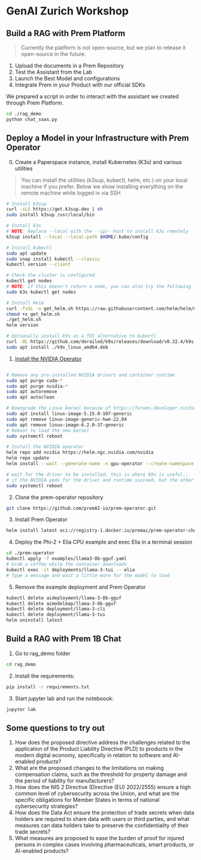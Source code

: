 # GenAI Zurich Workshop

## Build a RAG with Prem Platform

> Currently the platform is not open-source, but we plan to release it open-source in the future.

1. Upload the documents in a Prem Repository
2. Test the Assistant from the Lab
3. Launch the Best Model and configurations
4. Integrate Prem in your Product with our official SDKs

We prepared a script in order to interact with the assistant we created through Prem Platform.

```bash
cd ./rag_demo
python chat_saas.py
```

## Deploy a Model in your Infrastructure with Prem Operator

0. Create a Paperspace instance, install Kubernetes (K3s) and various utilities

> You can install the utilities (k3sup, kubectl, helm, etc.) on your local machine if you prefer.
> Below we show installing everything on the remote machine while logged in via SSH

```bash
# Install k3sup
curl -sLS https://get.k3sup.dev | sh
sudo install k3sup /usr/local/bin

# Install k3s
# NOTE: Replace --local with the --ip/--host to install k3s remotely
k3sup install --local --local-path $HOME/.kube/config

# Install kubectl
sudo apt update
sudo snap install kubectl --classic
kubectl version --client

# Check the cluster is configured
kubectl get nodes
# NOTE: if this doesn't return a node, you can also try the following
sudo k3s kubectl get nodes

# Install Helm
curl -fsSL -o get_helm.sh https://raw.githubusercontent.com/helm/helm/main/scripts/get-helm-3
chmod +x get_helm.sh
./get_helm.sh
helm version

# Optionally install k9s as a TUI alternative to kubectl
curl -OL https://github.com/derailed/k9s/releases/download/v0.32.4/k9s_linux_amd64.deb
sudo apt install ./k9s_linux_amd64.deb
```

1. [Install the NVIDIA Operator](https://docs.nvidia.com/datacenter/cloud-native/gpu-operator/latest/getting-started.html)

```bash

# Remove any pre-installed NVIDIA drivers and container runtime
sudo apt purge cuda-*
sudo apt purge nvidia-*
sudo apt autoremove
sudo apt autoclean

# Downgrade the Linux kernel because of https://forums.developer.nvidia.com/t/nvidia-modeset-unknown-symbol-on-module-load-error/239848
sudo apt install linux-image-5.15.0-107-generic
sudo apt remove linux-image-generic-hwe-22.04
sudo apt remove linux-image-6.2.0-37-generic
# Reboot to load the new kernel
sudo systemctl reboot

# Install the NVIDIA operator
helm repo add nvidia https://helm.ngc.nvidia.com/nvidia
helm repo update
helm install --wait --generate-name -n gpu-operator --create-namespace --set driver.version=550-5.15.0-107 --set driver.usePrecompiled=true nvidia/gpu-operator

# wait for the driver to be installed, this is where k9s is useful...
# if the NVIDIA pods for the driver and runtime succeed, but the other pods are stuck in init then restart
sudo systemctl reboot
```

2. Clone the prem-operator repository

```bash
git clone https://github.com/premAI-io/prem-operator.git
```

3. Install Prem Operator

```bash
helm install latest oci://registry-1.docker.io/premai/prem-operator-chart
```

4. Deploy the Phi-2 + Elia CPU example and exec Elia in a terminal session

```bash
cd ./prem-operator
kubectl apply -f examples/llama3-8b-gguf.yaml
# Grab a coffee while the container downloads
kubectl exec -it deployments/llama-3-tui -- elia
# Type a message and wait a little more for the model to load
```

5. Remove the example deployment and Prem Operator

```bash
kubectl delete aideployment/llama-3-8b-gguf
kubectl delete aimodelmap/llama-3-8b-gguf
kubectl delete deployment/llama-3-cli
kubectl delete deployment/llama-3-tui
helm uninstall latest
```

## Build a RAG with Prem 1B Chat

1. Go to rag_demo folder

```bash
cd rag_demo
```

2. Install the requirements:

```bash
pip install -r requirements.txt
```

3. Start jupyter lab and run the noteboook:

```bash
jupyter lab
```

## Some questions to try out

1. How does the proposed directive address the challenges related to the application of the Product Liability Directive (PLD) to products in the modern digital economy, specifically in relation to software and AI-enabled products?
2. What are the proposed changes to the limitations on making compensation claims, such as the threshold for property damage and the period of liability for manufacturers?
3. How does the NIS 2 Directive (Directive (EU) 2022/2555) ensure a high common level of cybersecurity across the Union, and what are the specific obligations for Member States in terms of national cybersecurity strategies?
4. How does the Data Act ensure the protection of trade secrets when data holders are required to share data with users or third parties, and what measures can data holders take to preserve the confidentiality of their trade secrets?
5. What measures are proposed to ease the burden of proof for injured persons in complex cases involving pharmaceuticals, smart products, or AI-enabled products?
```